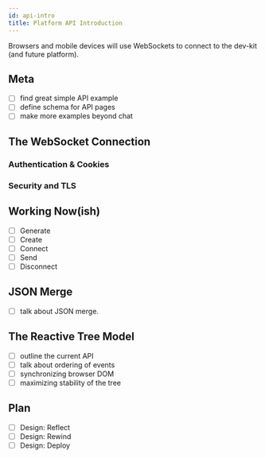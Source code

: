 ```yaml
---
id: api-intro
title: Platform API Introduction
---
```

Browsers and mobile devices will use WebSockets to connect to the dev-kit (and future platform).

## Meta
- [ ] find great simple API example
- [ ] define schema for API pages
- [ ] make more examples beyond chat

## The WebSocket Connection

### Authentication & Cookies

### Security and TLS

## Working Now(ish)

- [ ] Generate
- [ ] Create
- [ ] Connect
- [ ] Send
- [ ] Disconnect

## JSON Merge

- [ ] talk about JSON merge.

## The Reactive Tree Model

- [ ] outline the current API
- [ ] talk about ordering of events
- [ ] synchronizing browser DOM
- [ ] maximizing stability of the tree

## Plan
- [ ] Design: Reflect
- [ ] Design: Rewind
- [ ] Design: Deploy

